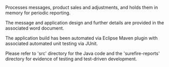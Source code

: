 Processes messages, product sales and adjustments, and holds them in memory for periodic reporting.

The message and application design and further details are provided in the associated word document.

The application build has been automated via Eclipse Maven plugin with associated automated unit testing via JUnit.

Please refer to 'src' directory for the Java code and the 'surefire-reports' directory for evidence of testing and test-driven development.
